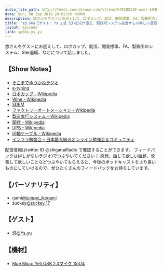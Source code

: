 ```yaml
---
audio_file_path: http://feeds.soundcloud.com/stream/678182328-user-194620696-sp66a-ys_yu.mp3
date: Sun, 08 Sep 2019 20:02:03 +0000
description: 悠さんをゲストにお迎えして、ロボカップ、就活、開発標準、FA、製鉄所のシステム、SIer退職、などについて話しました。
title: 'sp.66a【ゲスト: Ys_yu】元F社SEが語る、製鉄所システム担当からの楽しい退職'
layout: episode
link: sp66a-ys_yu
---
```


<p><span>悠さんをゲストにお迎えして、ロボカップ、就活、開発標準、FA、製鉄所のシステム、SIer退職、などについて話しました。</span></p>
<h2>
  <p>【Show Notes】</p>
</h2>
<ul>
  <li><a href="https://anchor.fm/yukaneradio" target="_blank">そこまでゆうかねラジオ</a></li>
  <li><a href="https://www.e-typing.ne.jp/" target="_blank">e-typing</a></li>
  <li><a href="https://ja.wikipedia.org/wiki/%E3%83%AD%E3%83%9C%E3%82%AB%E3%83%83%E3%83%97" target="_blank">ロボカップ - Wikipedia</a></li>
  <li><a href="https://ja.wikipedia.org/wiki/Wine" target="_blank">Wine - Wikipedia</a></li>
  <li><a href="https://www.fujitsu.com/jp/services/business/it-consulting/itil/introduction/standard/" target="_blank">SDEM</a></li>
  <li><a href="https://ja.wikipedia.org/wiki/%E3%83%95%E3%82%A1%E3%82%AF%E3%83%88%E3%83%AA%E3%83%BC%E3%82%AA%E3%83%BC%E3%83%88%E3%83%A1%E3%83%BC%E3%82%B7%E3%83%A7%E3%83%B3" target="_blank">ファクトリーオートメーション - Wikipedia</a></li>
  <li><a href="https://ja.wikipedia.org/wiki/%E8%A3%BD%E9%80%A0%E5%AE%9F%E8%A1%8C%E3%82%B7%E3%82%B9%E3%83%86%E3%83%A0" target="_blank">製造実行システム - Wikipedia</a></li>
  <li><a href="https://ja.wikipedia.org/wiki/%E8%84%9A%E7%B5%86" target="_blank">脚絆 - Wikipedia</a></li>
  <li><a href="https://ja.wikipedia.org/wiki/%E7%84%A1%E5%81%9C%E9%9B%BB%E9%9B%BB%E6%BA%90%E8%A3%85%E7%BD%AE" target="_blank">UPS - Wikipedia</a></li>
  <li><a href="https://ja.wikipedia.org/wiki/%E5%90%8C%E8%BB%B8%E3%82%B1%E3%83%BC%E3%83%96%E3%83%AB" target="_blank">同軸ケーブル - Wikipedia</a></li>
  <li><a href="https://wp.infra-workshop.tech/" target="_blank">インフラ勉強会 – 日本最大級のオンライン勉強会＆コミュニティ</a></li>
</ul>
<p><span>
  配信情報はtwitter ID @shiganaiRadio で確認することができます。
  フィードバックは(#しがないラジオ)でつぶやいてください！
  感想、話して欲しい話題、改善して欲しいことなどつぶやいてもらえると、今後のポッドキャストをより良いものにしていけるので、ぜひたくさんのフィードバックをお待ちしています。
</span></p>
<h2>
  <p>【パーソナリティ】</p>
</h2>
<ul>
  <li>gami<a href="https://twitter.com/jumpei_ikegami" target="_blank">@jumpei_ikegami</a></li>
  <li>zuckey<a href="https://twitter.com/zuckey_17" target="_blank">@zuckey_17</a></li>
</ul>
<h2>
  <p>【ゲスト】</p>
</h2>
<ul>
  <li>悠<a href="https://twitter.com/Ys_yu" target="_blank">@Ys_yu</a></li>
</ul>
<h2>
  <p>【機材】</p>
</h2>
<ul>
  <li><a href="http://amzn.to/2tlkud3" target="_blank">Blue Micro Yeti USB 2.0マイク 15374</a></li>
</ul>